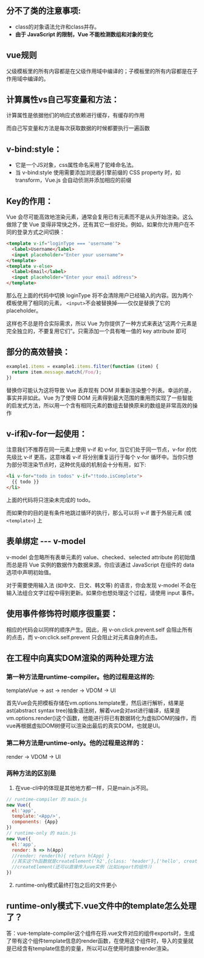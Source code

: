  ## 分不了类的注意事项:
 - class的对象语法允许和class并存。
 - **由于 JavaScript 的限制，Vue 不能检测数组和对象的变化**

## vue规则
父级模板里的所有内容都是在父级作用域中编译的；子模板里的所有内容都是在子作用域中编译的。

## 计算属性vs自己写变量和方法：
计算属性是依据他们的响应式依赖进行缓存，有缓存的作用
  
而自己写变量和方法是每次获取数据的时候都要执行一遍函数

## v-bind:style：
- 它是一个JS对象，css属性命名采用了驼峰命名法。
- 当 v-bind:style 使用需要添加浏览器引擎前缀的 CSS property 时，如 transform，Vue.js 会自动侦测并添加相应的前缀
## **Key的作用：**  
Vue 会尽可能高效地渲染元素，通常会复用已有元素而不是从头开始渲染。这么做除了使 Vue 变得非常快之外，还有其它一些好处。例如，如果你允许用户在不同的登录方式之间切换：
```html
<template v-if="loginType === 'username'">
  <label>Username</label>
  <input placeholder="Enter your username">
</template>
<template v-else>
  <label>Email</label>
  <input placeholder="Enter your email address">
</template>
```
那么在上面的代码中切换 loginType 将不会清除用户已经输入的内容。因为两个模板使用了相同的元素，
`<input>`不会被替换掉——仅仅是替换了它的 placeholder。

这样也不总是符合实际需求，所以 Vue 为你提供了一种方式来表达“这两个元素是完全独立的，不要复用它们”。只需添加一个具有唯一值的 key attribute 即可

## 部分的高效替换：
```javascript
example1.items = example1.items.filter(function (item) {
  return item.message.match(/Foo/);
})
```
替换你可能认为这将导致 Vue 丢弃现有 DOM 并重新渲染整个列表。幸运的是，事实并非如此。Vue 为了使得 DOM 元素得到最大范围的重用而实现了一些智能的启发式方法，所以用一个含有相同元素的数组去替换原来的数组是非常高效的操作

## v-if和v-for一起使用：
注意我们不推荐在同一元素上使用 v-if 和 v-for, 当它们处于同一节点，v-for 的优先级比 v-if 更高，这意味着 v-if 将分别重复运行于每个 v-for 循环中。当你只想为部分项渲染节点时，这种优先级的机制会十分有用，如下:
```html
<li v-for="todo in todos" v-if="!todo.isComplete">
  {{ todo }}
</li>
```
上面的代码将只渲染未完成的 todo。

而如果你的目的是有条件地跳过循环的执行，那么可以将 v-if 置于外层元素 (或 `<template>`) 上

## 表单绑定 --- v-model

v-model 会忽略所有表单元素的 value、checked、selected attribute 的初始值而总是将 Vue 实例的数据作为数据来源。你应该通过 JavaScript 在组件的 data 选项中声明初始值。

对于需要使用输入法 (如中文、日文、韩文等) 的语言，你会发现 v-model 不会在输入法组合文字过程中得到更新。如果你也想处理这个过程，请使用 input 事件。

## 使用事件修饰符时顺序很重要：

相应的代码会以同样的顺序产生。因此，用 v-on:click.prevent.self 会阻止所有的点击，而 v-on:click.self.prevent 只会阻止对元素自身的点击。


## 在工程中向真实DOM渲染的两种处理方法

### 第一种方法是runtime-compiler。他的过程是这样的:

templateVue -> ast -> render -> VDOM -> UI

首先Vue会先把模板存储在vm.options.template里，然后进行解析，结果是ast(abstract syntax tree)抽象语法树，解着vue会对ast进行编译，结果是vm.options.render()这个函数，他能进行将已有数据转化为虚拟DOM的操作，而vue再根据虚拟DOM树便可以渲染出最后的真实DOM，也就是UI。

### 第二种方法是runtime-only。他的过程是这样的：

render -> VDOM -> UI



### 两种方法的区别是
1. 在vue-cli中的体现是其他地方都一样，只是main.js不同。
```js
// runtime-compiler 的 main.js
new Vue({
  el:'app',
  template:'<App/>',
  components: {App}
})
// runtime-only 的 main.js
new Vue({
  el:'app',
  render: h => h(App)
  //render: render(h){ return h(App) }
  //其实这个h函数就是createElement('h2',{class: 'header'},['hello', createElement(...)])
  //createElement(还可以直接传入vue实例（比如import的组件）)
})
```
2. runtime-only模式最终打包之后的文件更小

## runtime-only模式下.vue文件中的template怎么处理了？
答：vue-template-compiler这个组件在将.vue文件对应的组件exports时，生成了带有这个组件template信息的render函数，在使用这个组件时，导入的变量就是已经含有template信息的变量，所以可以在使用时直接render渲染。